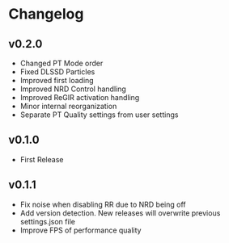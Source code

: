 # Changelog

## v0.2.0

- Changed PT Mode order
- Fixed DLSSD Particles
- Improved first loading
- Improved NRD Control handling
- Improved ReGIR activation handling
- Minor internal reorganization
- Separate PT Quality settings from user settings

## v0.1.0

- First Release

## v0.1.1

- Fix noise when disabling RR due to NRD being off
- Add version detection. New releases will overwrite previous settings.json file
- Improve FPS of performance quality
